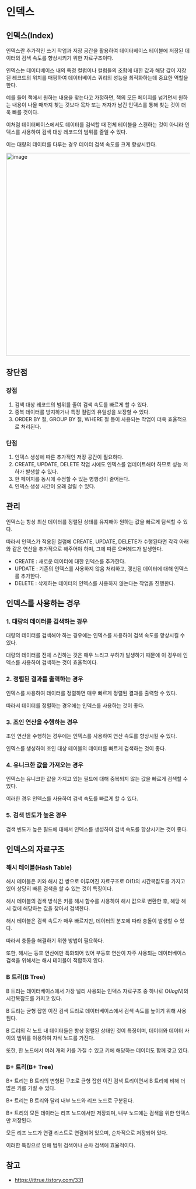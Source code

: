 # 인덱스
## 인덱스(Index)
인덱스란 추가적인 쓰기 작업과 저장 공간을 활용하여 데이터베이스 테이블에 저장된 데이터의 검색 속도를 향상시키기 위한 자료구조이다.

인덱스는 데이터베이스 내의 특정 컬럼이나 컬럼들의 조합에 대한 값과 해당 값이 저장된 레코드의 위치를 매핑하여 데이터베이스 쿼리의 성능을 최적화하는데 중요한 역할을 한다.

예를 들어 책에서 원하는 내용을 찾는다고 가정하면, 책의 모든 페이지를 넘기면서 원하는 내용이 나올 때까지 찾는 것보다 목차 또는 저자가 남긴 인덱스를 통해 찾는 것이 더욱 빠를 것이다.

이처럼 데이터베이스에서도 데이터를 검색할 때 전체 테이블을 스캔하는 것이 아니라 인덱스를 사용하여 검색 대상 레코드의 범위를 줄일 수 있다.

이는 대량의 데이터를 다루는 경우 데이터 검색 속도를 크게 향상시킨다.

<img width="554" alt="image" src="https://github.com/user-attachments/assets/3676ed26-aea7-4ddc-9016-3055ff0880a5" />

## 장단점
### 장점

1. 검색 대상 레코드의 범위를 줄여 검색 속도를 빠르게 할 수 있다.
2. 중복 데이터를 방지하거나 특정 컬럼의 유일성을 보장할 수 있다.
3. ORDER BY 절, GROUP BY 절, WHERE 절 등이 사용되는 작업이 더욱 효율적으로 처리된다.

### 단점

1. 인덱스 생성에 따른 추가적인 저장 공간이 필요하다.
2. CREATE, UPDATE, DELETE 작업 시에도 인덱스를 업데이트해야 하므로 성능 저하가 발생할 수 있다.
3. 한 페이지를 동시에 수정할 수 있는 병행성이 줄어든다.
4. 인덱스 생성 시간이 오래 걸릴 수 있다.

## 관리
인덱스는 항상 최신 데이터를 정렬된 상태를 유지해야 원하는 값을 빠르게 탐색할 수 있다.

따라서 인덱스가 적용된 컬럼에 CREATE, UPDATE, DELETE가 수행된다면 각각 아래와 같은 연산을 추가적으로 해주어야 하며, 그에 따른 오버헤드가 발생한다.

- CREATE : 새로운 데이터에 대한 인덱스를 추가한다.
- UPDATE : 기존의 인덱스를 사용하지 않음 처리하고, 갱신된 데이터에 대해 인덱스를 추가한다.
- DELETE : 삭제하는 데이터의 인덱스를 사용하지 않는다는 작업을 진행한다.

## 인덱스를 사용하는 경우
### 1. 대량의 데이터를 검색하는 경우
대량의 데이터를 검색해야 하는 경우에는 인덱스를 사용하여 검색 속도를 향상시킬 수 있다.

대량의 데이터를 전체 스킨하는 것은 매우 느리고 부하가 발생하기 때문에 이 경우에 인덱스를 사용하여 검색하는 것이 효율적이다.

### 2. 정렬된 결과를 출력하는 경우
인덱스를 사용하여 데이터를 정렬하면 매우 빠르게 정렬된 결과를 출력할 수 있다.

따라서 데이터를 정렬하는 경우에는 인덱스를 사용하는 것이 좋다.

### 3. 조인 연산을 수행하는 경우
조인 연산을 수행하는 경우에는 인덱스를 사용하여 연산 속도를 향상시킬 수 있다.

인덱스를 생성하여 조인 대상 테이블의 데이터를 빠르게 검색하는 것이 좋다.

### 4. 유니크한 값을 가져오는 경우
인덱스는 유니크한 값을 가지고 있는 필드에 대해 중복되지 않는 값을 빠르게 검색할 수 있다.

이러한 경우 인덱스를 사용하여 검색 속도를 빠르게 할 수 있다.

### 5. 검색 빈도가 높은 경우
검색 빈도가 높은 필드에 대해서 인덱스를 생성하여 검색 속도를 향상시키는 것이 좋다.

## 인덱스의 자료구조
### 해시 테이블(Hash Table)
해시 테이블은 키와 해시 값 쌍으로 이루어진 자료구조로 O(1)의 시간복잡도를 가지고 있어 상당히 빠른 검색을 할 수 있는 것이 특징이다.

해시 테이블의 검색 방식은 키를 해시 함수를 사용하여 해시 값으로 변환한 후, 해당 해시 값에 해당하는 값을 찾아서 검색한다.

해시 테이블은 검색 속도가 매우 빠르지만, 데이터의 분포에 따라 충돌이 발생할 수 있다.

따라서 충돌을 해결하기 위한 방법이 필요하다.

또한, 해시는 등호 연산에만 특화되어 있어 부등호 연산이 자주 사용되는 데이터베이스 검색을 위해서는 해시 테이블이 적합하지 않다.

### B 트리(B Tree)
B 트리는 데이터베이스에서 가장 널리 사용되는 인덱스 자료구조 중 하나로 O($log{N}$)의 시간복잡도를 가지고 있다.

B 트리는 균형 잡힌 이진 검색 트리로 데이터베이스에서 검색 속도를 높이기 위해 사용된다.

B 트리의 각 노드 내 데이터들은 항상 정렬된 상태인 것이 특징이며, 데이터와 데이터 사이의 범위를 이용하여 자식 노드를 가진다.

또한, 한 노드에서 여러 개의 키를 가질 수 있고 키에 해당하는 데이터도 함께 갖고 있다.

### B+ 트리(B+ Tree)
B+ 트리는 B 트리의 변형된 구조로 균형 잡힌 이진 검색 트리이면서 B 트리에 비해 더 많은 키를 가질 수 있다.

B+ 트리는 B 트리와 달리 내부 노드와 리프 노드로 구분된다.

B+ 트리의 모든 데이터는 리프 노드에서만 저장되며, 내부 노드에는 검색을 위한 인덱스만 저장된다.

모든 리프 노드가 연결 리스트로 연결되어 있으며, 순차적으로 저장되어 있다.

이러한 특징으로 인해 범위 검색이나 순차 검색에 효율적이다.

## 참고
- https://ittrue.tistory.com/331

